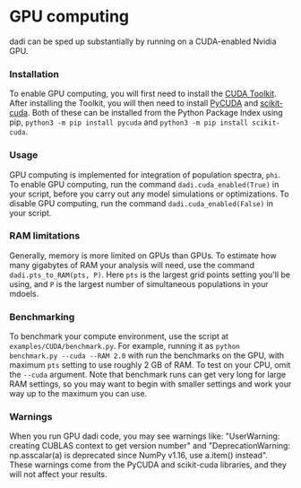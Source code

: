 # GPU computing

dadi can be sped up substantially by running on a CUDA-enabled Nvidia GPU. 

### Installation

To enable GPU computing, you will first need to install the [CUDA Toolkit](https://developer.nvidia.com/cuda-downloads).
After installing the Toolkit, you will then need to install [PyCUDA](https://documen.tician.de/pycuda/) and [scikit-cuda](https://scikit-cuda.readthedocs.io/). 
Both of these can be installed from the Python Package Index using pip, `python3 -m pip install pycuda` and `python3 -m pip install scikit-cuda`.

### Usage

GPU computing is implemented for integration of population spectra, `phi`.
To enable GPU computing, run the command `dadi.cuda_enabled(True)` in your script, before you carry out any model simulations or optimizations.
To disable GPU computing, run the command `dadi.cuda_enabled(False)` in your script.

### RAM limitations

Generally, memory is more limited on GPUs than GPUs. To estimate how many gigabytes of RAM your analysis will need,
use the command `dadi.pts_to_RAM(pts, P)`. Here `pts` is the largest grid points setting you'll be using, 
and `P` is the largest number of simultaneous populations in your mdoels.

### Benchmarking

To benchmark your compute environment, use the script at `examples/CUDA/benchmark.py`. 
For example, running it as `python benchmark.py --cuda --RAM 2.0` with run the benchmarks on the GPU, with maximum
`pts` setting to use roughly 2 GB of RAM.
To test on your CPU, omit the `--cuda` argument.
Note that benchmark runs can get very long for large RAM settings, so you may want to begin with smaller settings
and work your way up to the maximum you can use.

### Warnings

When you run GPU dadi code, you may see warnings like:
"UserWarning: creating CUBLAS context to get version number"
and
"DeprecationWarning: np.asscalar(a) is deprecated since NumPy v1.16, use a.item() instead".
These warnings come from the PyCUDA and scikit-cuda libraries, and they will not affect your results.